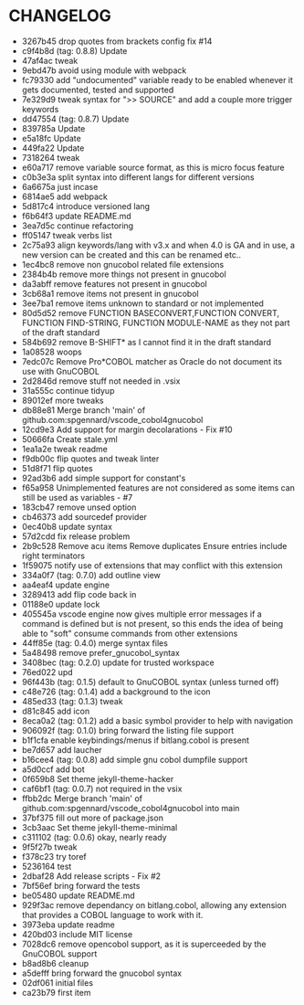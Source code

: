 # CHANGELOG

* 3267b45 drop quotes from brackets config fix #14
* c9f4b8d (tag: 0.8.8) Update
* 47af4ac tweak
* 9ebd47b avoid using module with webpack
* fc79330 add "undocumented" variable ready to be enabled whenever it gets documented, tested and supported
* 7e329d9 tweak syntax for ">> SOURCE" and add a couple more trigger keywords
* dd47554 (tag: 0.8.7) Update
* 839785a Update
* e5a18fc Update
* 449fa22 Update
* 7318264 tweak
* e60a717 remove variable source format, as this is micro focus feature
* c0b3e3a split syntax into different langs for different versions
* 6a6675a just incase
* 6814ae5 add webpack
* 5d817c4 introduce versioned lang
* f6b64f3 update README.md
* 3ea7d5c continue refactoring
* ff05147 tweak verbs list
* 2c75a93 align keywords/lang with v3.x and when 4.0 is GA and in use, a new version can be created and this can be renamed etc..
* 1ec4bc8 remove non gnucobol related file extensions
* 2384b4b remove more things not present in gnucobol
* da3abff remove features not present in gnucobol
* 3cb68a1 remove items not present in gnucobol
* 3ee7ba1 remove items unknown to standard or not implemented
* 80d5d52 remove FUNCTION BASECONVERT,FUNCTION CONVERT, FUNCTION FIND-STRING, FUNCTION MODULE-NAME as they not part of the draft standard
* 584b692 remove B-SHIFT* as I cannot find it in the draft standard
* 1a08528 woops
* 7edc07c Remove Pro*COBOL matcher as Oracle do not document its use with GnuCOBOL
* 2d2846d remove stuff not needed in .vsix
* 31a555c continue tidyup
* 89012ef more tweaks
* db88e81 Merge branch 'main' of github.com:spgennard/vscode_cobol4gnucobol
* 12cd9e3 Add support for margin decolarations - Fix #10
* 50666fa Create stale.yml
* 1ea1a2e tweak readme
* f9db00c flip quotes and tweak linter
* 51d8f71 flip quotes
* 92ad3b6 add simple support for constant's
* f65a958 Unimplemented features are not considered as some items can still be used as variables - #7
* 183cb47 remove unsed option
* cb46373 add sourcedef provider
* 0ec40b8 update syntax
* 57d2cdd fix release problem
* 2b9c528 Remove acu items Remove duplicates Ensure entries include right terminators
* 1f59075 notify use of extensions that may conflict with this extension
* 334a0f7 (tag: 0.7.0) add outline view
* aa4eaf4 update engine
* 3289413 add flip code back in
* 01188e0 update lock
* 405545a vscode engine now gives multiple error messages if a command is defined but is not present, so this ends the idea of being able to "soft" consume commands from other extensions
* 44ff85e (tag: 0.4.0) merge syntax files
* 5a48498 remove prefer_gnucobol_syntax
* 3408bec (tag: 0.2.0) update for trusted workspace
* 76ed022 upd
* 96f443b (tag: 0.1.5) default to GnuCOBOL syntax (unless turned off)
* c48e726 (tag: 0.1.4) add a background to the icon
* 485ed33 (tag: 0.1.3) tweak
* d81c845 add icon
* 8eca0a2 (tag: 0.1.2) add a basic symbol provider to help with navigation
* 906092f (tag: 0.1.0) bring forward the listing file support
* b1f1cfa enable keybindings/menus if bitlang.cobol is present
* be7d657 add laucher
* b16cee4 (tag: 0.0.8) add simple gnu cobol dumpfile support
* a5d0ccf add bot
* 0f659b8 Set theme jekyll-theme-hacker
* caf6bf1 (tag: 0.0.7) not required in the vsix
* ffbb2dc Merge branch 'main' of github.com:spgennard/vscode_cobol4gnucobol into main
* 37bf375 fill out more of package.json
* 3cb3aac Set theme jekyll-theme-minimal
* c311102 (tag: 0.0.6) okay, nearly ready
* 9f5f27b tweak
* f378c23 try toref
* 5236164 test
* 2dbaf28 Add release scripts - Fix #2
* 7bf56ef bring forward the tests
* be05480 update README.md
* 929f3ac remove dependancy on bitlang.cobol, allowing any extension that provides a COBOL language to work with it.
* 3973eba update readme
* 420bd03 include MIT license
* 7028dc6 remove opencobol support, as it is superceeded by the GnuCOBOL support
* b8ad8b6 cleanup
* a5defff bring forward the gnucobol syntax
* 02df061 initial files
* ca23b79 first item
